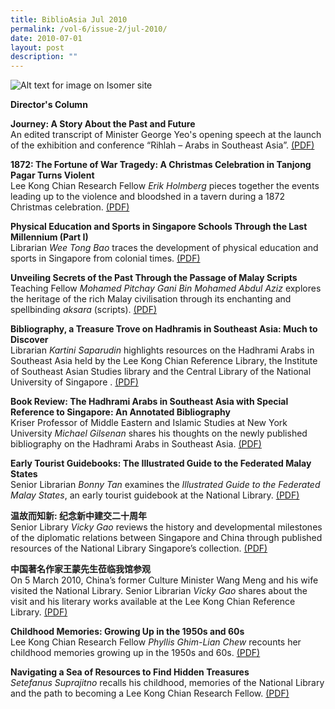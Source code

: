 ```yaml
---
title: BiblioAsia Jul 2010
permalink: /vol-6/issue-2/jul-2010/
date: 2010-07-01
layout: post
description: ""
---
```

![Alt text for image on Isomer site](/images/covers/ba6-2.jpg)

<a style="text-decoration: none; font-weight: bold;" href="/vol-6/issue-2/jul-2010/director-column/">Director's Column</a>

<a style="text-decoration: none; font-weight: bold;" href="/vol-6/issue-2/jul-2010/journey-story-past-future/">Journey: A Story About the Past and Future</a><br>
An edited transcript of Minister George Yeo's opening speech at the launch of the exhibition and conference “Rihlah – Arabs in Southeast Asia”. [(PDF)](/files/pdf/vol-6/issue-2/v6-issue2_JourneyPastFuture.pdf)

<a style="text-decoration: none; font-weight: bold;" href="/vol-6/issue-2/jul-2010/tanjong-pagar-war-tragedy/">1872: The Fortune of War Tragedy: A Christmas Celebration in Tanjong Pagar Turns Violent</a><br>
Lee Kong Chian Research Fellow *Erik Holmberg* pieces together the events leading up to the violence and bloodshed in a tavern during a 1872 Christmas celebration. [(PDF)](/files/pdf/vol-6/issue-2/v6-issue2_WarTragedy.pdf)

<a style="text-decoration: none; font-weight: bold;" href="/vol-6/issue-2/jul-2010/singapore-school-physical-education-sports/">Physical Education and Sports in Singapore Schools Through the Last Millennium (Part I)</a><br>
Librarian *Wee Tong Bao* traces the development of physical education and sports in Singapore from colonial times. [(PDF)](/files/pdf/vol-6/issue-2/v6-issue2_PhysicalEducation.pdf)

<a style="text-decoration: none; font-weight: bold;" href="/vol-6/issue-2/jul-2010/malay-script-secret-passage/">Unveiling Secrets of the Past Through the Passage of Malay Scripts</a><br>
Teaching Fellow *Mohamed Pitchay Gani Bin
Mohamed Abdul Aziz* explores the heritage of the rich Malay civilisation through its enchanting and spellbinding *aksara* (scripts). [(PDF)](/files/pdf/vol-6/issue-2/v6-issue2_UnveilingSecrets.pdf)

<a style="text-decoration: none; font-weight: bold;" href="/vol-6/issue-2/jul-2010/hadhramis-treasure-trove/">Bibliography, a Treasure Trove on Hadhramis in Southeast Asia: Much to Discover</a><br>
Librarian *Kartini Saparudin* highlights resources on the Hadhrami Arabs in Southeast Asia held by the Lee Kong Chian Reference Library, the Institute of Southeast Asian Studies library and the Central Library of the National University of Singapore . [(PDF)](/files/pdf/vol-6/issue-2/v6-issue2_TreasureTrove.pdf)

<a style="text-decoration: none; font-weight: bold;" href="/vol-6/issue-2/jul-2010/hadhrami-arab-southeast-asia/">Book Review: The Hadhrami Arabs in Southeast Asia with Special Reference to Singapore: An Annotated Bibliography</a><br>
Kriser Professor of Middle Eastern and Islamic Studies at New York University *Michael Gilsenan* shares his thoughts on the newly published bibliography on the Hadhrami Arabs in Southeast Asia. [(PDF)](/files/pdf/vol-6/issue-2/v6-issue2_HadhramiArabs.pdf)

<a style="text-decoration: none; font-weight: bold;" href="/vol-6/issue-2/jul-2010/illustrated-early-tourist-guidebook/">Early Tourist Guidebooks: The Illustrated Guide to the Federated Malay States</a><br>
Senior Librarian *Bonny Tan* examines the *Illustrated Guide to the Federated Malay States*, an early tourist guidebook at the National Library. [(PDF)](/files/pdf/vol-6/issue-2/v6-issue2_FederatedMalayStates.pdf)

<a style="text-decoration: none; font-weight: bold;" href="/vol-6/issue-2/jul-2010/singapore-china-diplomatic-relation/">温故而知新: 纪念新中建交二十周年</a><br>
Senior Library *Vicky Gao* reviews the history and developmental milestones of the diplomatic relations between Singapore and China through published resources of the National Library Singapore’s collection. [(PDF)](/files/pdf/vol-6/issue-2/v6-issue2_Chinese1990.pdf)

<a style="text-decoration: none; font-weight: bold;" href="/vol-6/issue-2/jul-2010/wang-meng-literary-works/">中国著名作家王蒙先生莅临我馆参观</a><br>
On 5 March 2010, China’s former Culture Minister Wang Meng and his wife visited the National Library. Senior Librarian *Vicky Gao* shares about the visit and his literary works available at the Lee Kong Chian Reference Library. [(PDF)](/files/pdf/vol-6/issue-2/v6-issue2_Chinese2010.pdf)

<a style="text-decoration: none; font-weight: bold;" href="/vol-6/issue-2/jul-2010/childhood-memories-growing-up/">Childhood Memories: Growing Up in the 1950s and 60s</a><br>
Lee Kong Chian Research Fellow *Phyllis Ghim-Lian Chew* recounts her childhood memories growing up in the 1950s and 60s. [(PDF)](/files/pdf/vol-6/issue-2/v6-issue2_ChildhoodMemories.pdf)

<a style="text-decoration: none; font-weight: bold;" href="/vol-6/issue-2/jul-2010/sea-resources-hidden-treasure/">Navigating a Sea of Resources to Find Hidden Treasures</a><br>
*Setefanus Suprajitno* recalls his childhood, memories of the National Library and the path to becoming a Lee Kong Chian Research Fellow. [(PDF)](/files/pdf/vol-6/issue-2/v6-issue2_HiddenTreasures.pdf)